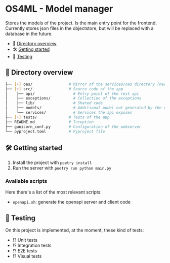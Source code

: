 # OS4ML - Model manager

Stores the models of the project. Is the main entry point for the frontend. Currently stores json files in the objectstore, but will be replaced with a database in the future.

- 📂 [Directory overview](#📂-directory-overview)
- 🛠️ [Getting started](#🛠️-getting-started)
- 🧪 [Testing](#🧪-testing)

## 📂 Directory overview

```bash
├── [+] oas/                # Mirror of the services/oas directory (needed for docker build)
├── [+] src/                # Source code of the app
│    ├── api/                 # Entry point of the rest api
│    ├── exceptions/          # Collection of the exceptions
│    ├── lib/                 # Shared code
│    ├── models/              # Additional model not generated by the openapi spec
│    └── services/            # Services the api exposes
├── [+] tests/              # Tests of the app
├── README.md               # Inception
├── gunicorn_conf.py        # Configuration of the webserver
└── pyproject.toml          # Pyproject file
```

## 🛠️ Getting started

1. Install the project with `poetry install`
2. Run the server with `poetry run python main.py`


### Available scripts

Here there's a list of the most relevant scripts:

- `openapi.sh`: generate the openapi server and client code

## 🧪 Testing

On this project is implemented, at the moment, these kind of tests:

- ⁉️ Unit tests
- ⁉️ Integration tests
- ⁉️ E2E tests
- ⁉️ Visual tests
